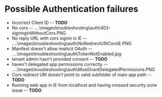 # Possible Authentication failures

- Incorrect Client ID -- **TODO**
- No cors -- ..\..\images\troubleshooting\auth\403-signingInWithoutCors.PNG
- No reply URL with cors signin in IE -- ..\..\images\troubleshooting\auth\NoRedirectURICorsIE.PNG
- Manifest doesn't allow implicit OAuth -- ..\..\images\troubleshooting\auth\TokenNotEnabled.jpg
- tenant admin hasn't provided consent -- **TODO**
- haven't delegated app permissions correctly -- ..\..\images\troubleshooting\auth\MustGrantDelegatedPermissions.PNG
- Cors redirect URI doesn't point to valid subfolder of main app path -- **TODO**
- Running web app in IE from localhost and having crossed security zone issue -- **TODO**
